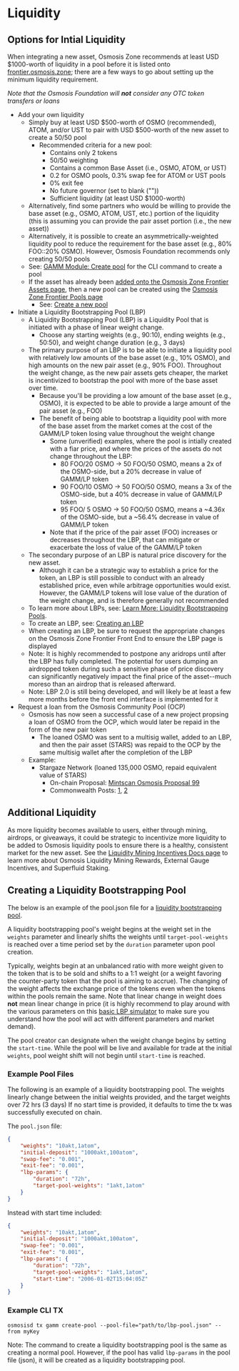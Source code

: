 # Liquidity

## Options for Intial Liquidity

When integrating a new asset, Osmosis Zone recommends at least USD $1000-worth of liquidity in a pool before it is listed onto [frontier.osmosis.zone](https://frontier.osmosis.zone); there are a few ways to go about setting up the minimum liquidity requirement.

*Note that the Osmosis Foundation will **not** consider any OTC token transfers or loans*

- Add your own liquidity
	- Simply buy at least USD $500-worth of OSMO (recommended), ATOM, and/or UST to pair with USD $500-worth of the new asset to create a 50/50 pool
		- Recommended criteria for a new pool: 
			- Contains only 2 tokens
			- 50/50 weighting
			- Contains a common Base Asset (i.e., OSMO, ATOM, or UST)
			- 0.2 for OSMO pools, 0.3% swap fee for ATOM or UST pools
			- 0% exit fee
			- No future governor (set to blank (""))
			- Sufficient liquidity (at least USD $1000-worth)
	- Alternatively, find some partners who would be willing to provide the base asset (e.g., OSMO, ATOM, UST, etc.) portion of the liquidity (this is assuming you can provide the pair asset portion (i.e., the new asset))
	- Alternatively, it is possible to create an asymmetrically-weighted liquidity pool to reduce the requirement for the base asset (e.g., 80% FOO::20% OSMO). However, Osmosis Foundation recommends only creating 50/50 pools
	- See: [GAMM Module: Create pool](https://docs.osmosis.zone/developing/modules/spec-gamm.html#create-pool) for the CLI command to create a pool
	- If the asset has already been [added onto the Osmosis Zone Frontier Assets page](https://docs.osmosis.zone/integrate/frontend.html#how-to-add-an-asset-onto-the-osmosis-assets-page), then a new pool can be created using the [Osmosis Zone Frontier Pools page](https://frontier.osmosis.zone/pools)
		- See: [Create a new pool](https://docs.osmosis.zone/overview/osmosis-app/#create-a-new-pool)
- Initiate a Liquidity Bootstrapping Pool (LBP)
	- A Liquidity Bootstrapping Pool (LBP) is a Liquidity Pool that is initiated with a phase of linear weight change.
		- Choose any starting weights (e.g., 90:10), ending weights (e.g., 50:50), and weight change duration (e.g., 3 days)
	- The primary purpose of an LBP is to be able to initiate a liquidity pool with relatively low amounts of the base asset (e.g., 10% OSMO), and high amounts on the new pair asset (e.g., 90% FOO). Throughout the weight change, as the new pair assets gets cheaper, the market is incentivized to bootstrap the pool with more of the base asset over time.
		- Because you'll be providing a low amount of the base asset (e.g., OSMO), it is expected to be able to provide a large amount of the pair asset (e.g., FOO)
		- The benefit of being able to bootstrap a liquidity pool with more of the base asset from the market comes at the cost of the GAMM/LP token losing value throughout the weight change
			- Some (unverified) examples, where the pool is intially created with a fiar price, and where the prices of the assets do not change throughout the LBP:
				- 80 FOO/20 OSMO -> 50 FOO/50 OSMO, means a 2x of the OSMO-side, but a 20% decrease in value of GAMM/LP token
				- 90 FOO/10 OSMO -> 50 FOO/50 OSMO, means a 3x of the OSMO-side, but a 40% decrease in value of GAMM/LP token
				- 95 FOO/ 5 OSMO -> 50 FOO/50 OSMO, means a ~4.36x of the OSMO-side, but a ~56.4% decrease in value of GAMM/LP token
			- Note that if the price of the pair asset (FOO) increases or decreases throughout the LBP, that can mitigate or exacerbate the loss of value of the GAMM/LP token
	- The secondary purpose of an LBP is natural price discovery for the new asset.
		- Although it can be a strategic way to establish a price for the token, an LBP is still possible to conduct with an already established price, even while arbitrage opportunities would exist. However, the GAMM/LP tokens will lose value of the duration of the weight change, and is therefore generally not recommended
	- To learn more about LBPs, see: [Learn More: Liquidity Bootstrapping Pools](https://docs.osmosis.zone/overview/osmosis-app/learn-more.html#liquidity-bootstrapping-pools).
	- To create an LBP, see: [Creating an LBP](https://docs.osmosis.zone/integrate/liquidity.html#creating-a-liquidity-bootstrapping-pool)
	- When creating an LBP, be sure to request the appropriate changes on the Osmosis Zone Frontier Front End to ensure the LBP page is displayed
	- Note: It is highly recommended to postpone any aridrops until after the LBP has fully completed. The potential for users dumping an airdropped token during such a sensitive phase of price discovery can significantly negatively impact the final price of the asset--much moreso than an airdrop that is released afterward.
	- Note: LBP 2.0 is still being developed, and will likely be at least a few more months before the front end interface is implemented for it
- Request a loan from the Osmosis Community Pool (OCP)
	- Osmosis has now seen a successful case of a new project propsing a loan of OSMO from the OCP, which would later be repaid in the form of the new pair token
		- The loaned OSMO was sent to a multisig wallet, added to an LBP, and then the pair asset (STARS) was repaid to the OCP by the same multisig wallet after the completion of the LBP
	- Example:
		- Stargaze Network (loaned 135,000 OSMO, repaid equivalent value of STARS)
			- On-chain Proposal: [Mintscan Osmosis Proposal 99](https://www.mintscan.io/osmosis/proposals/99)
			- Commonwealth Posts: [1](https://commonwealth.im/osmosis/discussion/2882-details-and-parameters-of-stargaze-lbp-on-osmosis), [2](https://commonwealth.im/osmosis/discussion/2494-signaling-proposal-for-osmo-for-stars-token-swap)

## Additional Liquidity

As more liquidity becomes available to users, either through mining, airdrops, or giveaways, it could be strategic to incentivize more liquidity to be added to Osmosis liquidity pools to ensure there is a healthy, consistent market for the new asset. See the [Liquidity Mining Incentives Docs page](https://docs.osmosis.zone/overview/integrate/incentives/) to learn more about Osmosis Liquidity Mining Rewards, External Gauge Incentives, and Superfluid Staking.

## Creating a Liquidity Bootstrapping Pool

The below is an example of the pool.json file for a [liquidity bootstrapping pool](https://docs.osmosis.zone/overview/osmosis-app/learn-more.html#liquidity-bootstrapping-pools).

A liquidity bootstrapping pool's weight begins at the weight set in the `weights` parameter and linearly shifts the weights until `target-pool-weights` is reached over a time period set by the `duration` parameter upon pool creation.

Typically, weights begin at an unbalanced ratio with more weight given to the token that is to be sold and shifts to a 1:1 weight (or a weight favoring the counter-party token that the pool is aiming to accrue). The changing of the weight affects the exchange price of the tokens even when the tokens within the pools remain the same. Note that linear change in weight does **not** mean linear change in price (it is highly recommend to play around with the various parameters on this [basic LBP simulator](https://docs.google.com/spreadsheets/d/1t6VsMJF8lh4xuH_rfPNdT5DM3nY4orF9KFOj2HdMmuY/edit#gid=1392289526) to make sure you understand how the pool will act with different parameters and market demand).

The pool creator can designate when the weight change begins by setting the `start-time`. While the pool will be live and available for trade at the initial `weights`, pool weight shift will not begin until `start-time` is reached.


### Example Pool Files

The following is an example of a liquidity bootstrapping pool.
The weights linearly change between the initial weights provided, and the target weights over 72 hrs (3 days)
If no start time is provided, it defaults to time the tx was successfully executed on chain.

The `pool.json` file:

```json
{
    "weights": "10akt,1atom",
    "initial-deposit": "1000akt,100atom",
    "swap-fee": "0.001",
    "exit-fee": "0.001",
    "lbp-params": {
        "duration": "72h",
        "target-pool-weights": "1akt,1atom"
    }
}
```

Instead with start time included:

```json
{
    "weights": "10akt,1atom",
    "initial-deposit": "1000akt,100atom",
    "swap-fee": "0.001",
    "exit-fee": "0.001",
    "lbp-params": {
        "duration": "72h",
        "target-pool-weights": "1akt,1atom",
        "start-time": "2006-01-02T15:04:05Z"
    }
}
```

### Example CLI TX

```
osmosisd tx gamm create-pool --pool-file="path/to/lbp-pool.json" --from myKey
```

Note: The command to create a liquidity bootstrapping pool is the same as creating a normal pool. However, if the pool has valid `lbp-params` in the pool file (json), it will be created as a liquidity bootstrapping pool.
